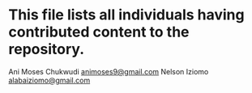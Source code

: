 # This file lists all individuals having contributed content to the repository.

Ani Moses Chukwudi <animoses9@gmail.com>
Nelson Iziomo <alabaiziomo@gmail.com>
